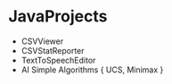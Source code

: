 # JavaProjects
* CSVViewer 
* CSVStatReporter
* TextToSpeechEditor
* AI Simple Algorithms { UCS, Minimax }